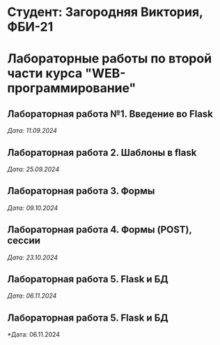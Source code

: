 # Студент: Загородняя Виктория, ФБИ-21

# Лабораторные работы по второй части курса "WEB-программирование"

## Лабораторная работа №1. Введение во Flask

*Дата: 11.09.2024*

## Лабораторная работа 2. Шаблоны в flask

*Дата: 25.09.2024*

## Лабораторная работа 3. Формы

*Дата: 09.10.2024*

## Лабораторная работа 4. Формы (POST), сессии

*Дата: 23.10.2024*

## Лабораторная работа 5. Flask и БД

*Дата: 06.11.2024* 

## Лабораторная работа 5. Flask и БД

*Дата: 06.11.2024
